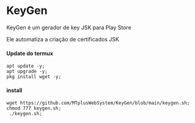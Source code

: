 # KeyGen
KeyGen é um gerador de key JSK para Play Store

Ele automatiza a criação de certificados JSK

#### Update do termux
``` shell script
apt update -y;
apt upgrade -y;
pkg install wget -y;
```
#### install 

``` shell script 
wget https://github.com/MTplusWebSystem/KeyGen/blob/main/keygen.sh;
chmod 777 keygen.sh;
 ./keygen.sh;

```
